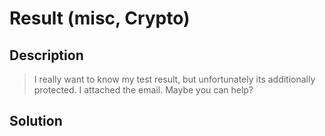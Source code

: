 # Result (misc, Crypto)

## Description

>I really want to know my test result, but unfortunately its additionally protected. I attached the email. Maybe you can help?

## Solution

